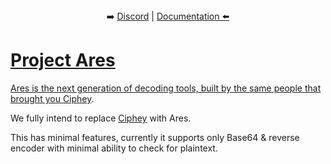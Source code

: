  
 <p align="center">
 <br><br>
➡️
<a href="http://discord.skerritt.blog">Discord</a> | 
<a href="https://broadleaf-angora-7db.notion.site/Ciphey2-32d5eea5d38b40c5b95a9442b4425710">Documentation 
 ⬅️
</p>

<p align="center">
<h1>Project Ares</h1>
</p>

Ares is the next generation of decoding tools, built by the same people that brought you [Ciphey](https://github.com/ciphey/ciphey).

We fully intend to replace [Ciphey](https://github.com/ciphey/ciphey) with Ares.

This has minimal features, currently it supports only Base64 & reverse encoder with minimal ability to check for plaintext.
